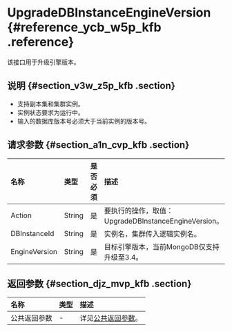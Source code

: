 # UpgradeDBInstanceEngineVersion {#reference_ycb_w5p_kfb .reference}

该接口用于升级引擎版本。

## 说明 {#section_v3w_z5p_kfb .section}

-   支持副本集和集群实例。
-   实例状态要求为运行中。
-   输入的数据库版本号必须大于当前实例的版本号。

## 请求参数 {#section_a1n_cvp_kfb .section}

|名称|类型|是否必须|描述|
|:-|:-|:---|:-|
|Action|String|是|要执行的操作，取值：UpgradeDBInstanceEngineVersion。|
|DBInstanceId|String|是|实例名，集群传入逻辑实例名。|
|EngineVersion|String|是|目标引擎版本，当前MongoDB仅支持升级至3.4。|

## 返回参数 {#section_djz_mvp_kfb .section}

|名称|类型|描述|
|:-|:-|:-|
|公共返回参数|-|详见[公共返回参数](cn.zh-CN/API参考/公共参数.md#)。|


